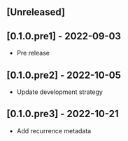 ## [Unreleased]

## [0.1.0.pre1] - 2022-09-03

- Pre release

## [0.1.0.pre2] - 2022-10-05

- Update development strategy

## [0.1.0.pre3] - 2022-10-21

- Add recurrence metadata
